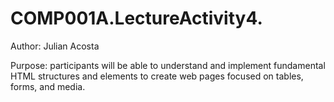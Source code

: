 # COMP001A.LectureActivity4.

Author: Julian Acosta  

Purpose: participants will be able to understand and implement fundamental HTML structures and elements to create web pages focused on tables, forms, and media. 
